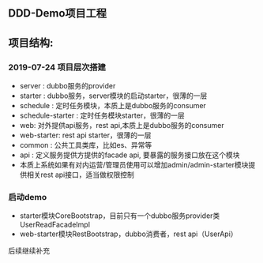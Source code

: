 ## DDD-Demo项目工程

## 项目结构:

### 2019-07-24 项目层次搭建

* server : dubbo服务的provider
* starter : dubbo服务，server模块的启动starter，很薄的一层
* schedule : 定时任务模块，本质上是dubbo服务的consumer
* schedule-starter : 定时任务模块starter，很薄的一层
* web: 对外提供api服务，rest api,本质上是dubbo服务的consumer
* web-starter: rest api starter，很薄的一层
* common : 公共工具类库，比如es、异常等
* api : 定义服务提供方提供的facade api, 要暴露的服务接口放在这个模块
* 本质上系统如果有对内运营/管理员使用可以增加admin/admin-starter模块提供相关rest api接口，适当做权限控制

### 启动demo
* starter模块CoreBootstrap，目前只有一个dubbo服务provider类UserReadFacadeImpl
* web-starter模块RestBootstrap，dubbo消费者，rest api（UserApi）


后续继续补充
